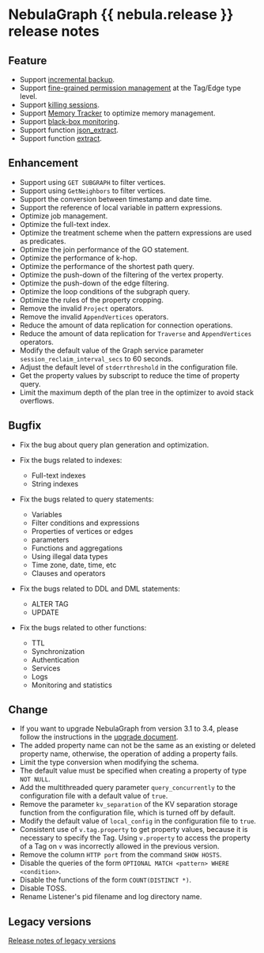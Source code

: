 # NebulaGraph {{ nebula.release }} release notes

## Feature

- Support [incremental backup](../../backup-and-restore/nebula-br-ent/1.br-ent-overview.md).
- Support [fine-grained permission management]((../../7.data-security/1.authentication/3.role-list.md)) at the Tag/Edge type level.
- Support [killing sessions](../../3.ngql-guide/17.query-tuning-statements/2.kill-session.md).
- Support [Memory Tracker](../../5.configurations-and-logs/1.configurations/4.storage-config.md) to optimize memory management.
- Support [black-box monitoring](../../6.monitor-and-metrics/3.bbox/3.1.bbox.md).
- Support function [json_extract](../../3.ngql-guide/6.functions-and-expressions/2.string.md).
- Support function [extract](../../3.ngql-guide/6.functions-and-expressions/2.string.md).

## Enhancement

- Support using `GET SUBGRAPH` to filter vertices.
- Support using `GetNeighbors` to filter vertices.
- Support the conversion between timestamp and date time.
- Support the reference of local variable in pattern expressions.
- Optimize job management.
- Optimize the full-text index.
- Optimize the treatment scheme when the pattern expressions are used as predicates.
- Optimize the join performance of the GO statement.
- Optimize the performance of k-hop.
- Optimize the performance of the shortest path query.
- Optimize the push-down of the filtering of the vertex property.
- Optimize the push-down of the edge filtering.
- Optimize the loop conditions of the subgraph query.
- Optimize the rules of the property cropping.
- Remove the invalid `Project` operators.
- Remove the invalid `AppendVertices` operators.
- Reduce the amount of data replication for connection operations.
- Reduce the amount of data replication for `Traverse` and `AppendVertices` operators.
- Modify the default value of the Graph service parameter `session_reclaim_interval_secs` to 60 seconds.
- Adjust the default level of `stderrthreshold` in the configuration file.
- Get the property values by subscript to reduce the time of property query.
- Limit the maximum depth of the plan tree in the optimizer to avoid stack overflows.

## Bugfix

- Fix the bug about query plan generation and optimization.

- Fix the bugs related to indexes:

  - Full-text indexes
  - String indexes

- Fix the bugs related to query statements:

  - Variables
  - Filter conditions and expressions
  - Properties of vertices or edges
  - parameters
  - Functions and aggregations
  - Using illegal data types
  - Time zone, date, time, etc
  - Clauses and operators

- Fix the bugs related to DDL and DML statements:

  - ALTER TAG
  - UPDATE

- Fix the bugs related to other functions:

  - TTL
  - Synchronization
  - Authentication
  - Services
  - Logs
  - Monitoring and statistics

## Change

- If you want to upgrade NebulaGraph from version 3.1 to 3.4, please follow the instructions in the [upgrade document](../../4.deployment-and-installation/3.upgrade-nebula-graph/upgrade-nebula-ent-from-3.x-3.4.md).
- The added property name can not be the same as an existing or deleted property name, otherwise, the operation of adding a property fails.
- Limit the type conversion when modifying the schema.
- The default value must be specified when creating a property of type `NOT NULL`.
- Add the multithreaded query parameter `query_concurrently` to  the configuration file with a default value of `true`.
- Remove the parameter `kv_separation` of the KV separation storage function from the configuration file, which is turned off by default.
- Modify the default value of `local_config` in the configuration file to `true`.
- Consistent use of `v.tag.property` to get property values, because it is necessary to specify the Tag. Using `v.property` to access the property of a Tag on `v` was incorrectly allowed in the previous version.
- Remove the column `HTTP port` from the command `SHOW HOSTS`.
- Disable the queries of the form `OPTIONAL MATCH <pattern> WHERE <condition>`.
- Disable the functions of the form `COUNT(DISTINCT *)`.
- Disable TOSS.
- Rename Listener's pid filename and log directory name.

## Legacy versions

[Release notes of legacy versions](https://www.nebula-graph.io/tags/release-notes)
